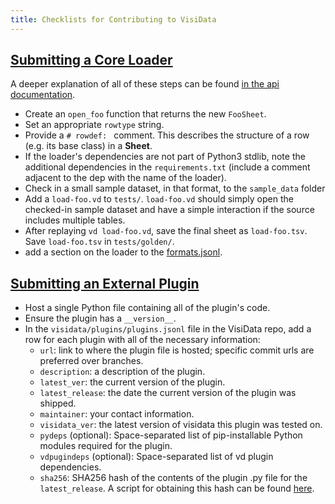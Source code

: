 ```yaml
---
title: Checklists for Contributing to VisiData
---
```


## [Submitting a Core Loader](#loader)
A deeper explanation of all of these steps can be found [in the api documentation](https://www.visidata.org/docs/api/loaders.html).

- Create an `open_foo` function that returns the new `FooSheet`.
- Set an appropriate `rowtype` string.
- Provide a `# rowdef: ` comment. This describes the structure of a row (e.g. its base class) in a **Sheet**.
- If the loader's dependencies are not part of Python3 stdlib, note the additional dependencies in the `requirements.txt` (include a comment adjacent to the dep with the name of the loader).
- Check in a small sample dataset, in that format, to the `sample_data` folder
- Add a `load-foo.vd` to `tests/`. `load-foo.vd` should simply open the checked-in sample dataset and have a simple interaction if the source includes multiple tables.
- After replaying `vd load-foo.vd`, save the final sheet as `load-foo.tsv`. Save `load-foo.tsv` in `tests/golden/`.
- add a section on the loader to the [formats.jsonl](https://github.com/saulpw/visidata/blob/develop/dev/formats.jsonl).

## [Submitting an External Plugin](#plugins)

- Host a single Python file containing all of the plugin's code.
- Ensure the plugin has a `__version__`.
- In the `visidata/plugins/plugins.jsonl` file in the VisiData repo, add a row for each plugin with all of the necessary information:
    - `url`: link to where the plugin file is hosted; specific commit urls are preferred over branches.
    - `description`: a description of the plugin.
    - `latest_ver`: the current version of the plugin.
    - `latest_release`: the date the current version of the plugin was shipped.
    - `maintainer`: your contact information.
    - `visidata_ver`: the latest version of visidata this plugin was tested on.
    - `pydeps` (optional): Space-separated list of pip-installable Python modules required for the plugin.
    - `vdpugindeps` (optional): Space-separated list of vd plugin dependencies.
    - `sha256`: SHA256 hash of the contents of the plugin .py file for the `latest_release`. A script for obtaining this hash can be found [here](https://raw.githubusercontent.com/saulpw/visidata/develop/dev/vdhash.py).
